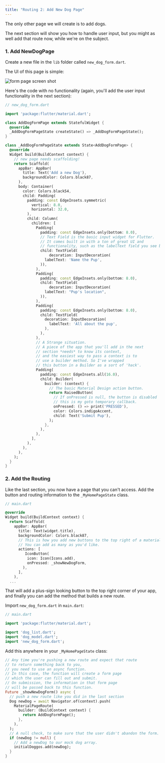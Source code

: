 ```yaml
---
title: "Routing 2: Add New Dog Page"
---
```


The only other page we will create is to add dogs.

The next section will show you how to handle user input, but you might as well add that route now, while we're on the subject.

### 1. Add NewDogPage

Create a new file in the `lib` folder called `new_dog_form.dart`.

The UI of this page is simple:

![form page screen shot](https://res.cloudinary.com/ericwindmill/image/upload/c_scale,w_300/v1521390457/flutter_by_example/Simulator_Screen_Shot_-_iPhone_X_-_2018-03-18_at_09.27.27.png)

Here's the code with no functionality (again, you'll add the user input functionality in the next section):

```dart
// new_dog_form.dart

import 'package:flutter/material.dart';

class AddDogFormPage extends StatefulWidget {
  @override
  _AddDogFormPageState createState() => _AddDogFormPageState();
}

class _AddDogFormPageState extends State<AddDogFormPage> {
  @override
  Widget build(BuildContext context) {
    // new page needs scaffolding!
    return Scaffold(
      appBar: AppBar(
        title: Text('Add a new Dog'),
        backgroundColor: Colors.black87,
      ),
      body: Container(
        color: Colors.black54,
        child: Padding(
          padding: const EdgeInsets.symmetric(
            vertical: 8.0,
            horizontal: 32.0,
          ),
          child: Column(
            children: [
              Padding(
                padding: const EdgeInsets.only(bottom: 8.0),
                // Text Field is the basic input widget for Flutter.
                // It comes built in with a ton of great UI and
                // functionality, such as the labelText field you see below.
                child: TextField(
                    decoration: InputDecoration(
                  labelText: 'Name the Pup',
                )),
              ),
              Padding(
                padding: const EdgeInsets.only(bottom: 8.0),
                child: TextField(
                    decoration: InputDecoration(
                  labelText: "Pup's location",
                )),
              ),
              Padding(
                padding: const EdgeInsets.only(bottom: 8.0),
                child: TextField(
                  decoration: InputDecoration(
                    labelText: 'All about the pup',
                  ),
                ),
              ),
              // A Strange situation.
              // A piece of the app that you'll add in the next
              // section *needs* to know its context,
              // and the easiest way to pass a context is to
              // use a builder method. So I've wrapped
              // this button in a Builder as a sort of 'hack'.
              Padding(
                padding: const EdgeInsets.all(16.0),
                child: Builder(
                  builder: (context) {
                    // The basic Material Design action button.
                    return RaisedButton(
                      // If onPressed is null, the button is disabled
                      // this is my goto temporary callback.
                      onPressed: () => print('PRESSED'),
                      color: Colors.indigoAccent,
                      child: Text('Submit Pup'),
                    );
                  },
                ),
              ),
            ],
          ),
        ),
      ),
    );
  }
}
```

### 2. Add the Routing

Like the last section, you now have a page that you can't access. Add the button and routing information to the `_MyHomePageState` class.

```dart
// main.dart

@override
Widget build(BuildContext context) {
  return Scaffold(
    appBar: AppBar(
      title: Text(widget.title),
      backgroundColor: Colors.black87,
      // This is how you add new buttons to the top right of a material appBar.
      // You can add as many as you'd like.
      actions: [
         IconButton(
          icon: Icon(Icons.add),
          onPressed: _showNewDogForm,
        ),
      ],
    ),
  ...
```

That will add a plus-sign looking button to the top right corner of your app, and finally you can add the method that builds a new route.

Import `new_dog_form.dart` in `main.dart`:

```dart
// main.dart

import 'package:flutter/material.dart';

import 'dog_list.dart';
import 'dog_model.dart';
import 'new_dog_form.dart';
```

Add this anywhere in your `_MyHomePageState` class:

```dart
// Any time you're pushing a new route and expect that route
// to return something back to you,
// you need to use an async function.
// In this case, the function will create a form page
// which the user can fill out and submit.
// On submission, the information in that form page
// will be passed back to this function.
Future _showNewDogForm() async {
  // push a new route like you did in the last section
  Dog newDog = await Navigator.of(context).push(
    MaterialPageRoute(
      builder: (BuildContext context) {
        return AddDogFormPage();
      },
    ),
  );
  // A null check, to make sure that the user didn't abandon the form.
  if (newDog != null) {
    // Add a newDog to our mock dog array.
    initialDoggos.add(newDog);
  }
}
```
